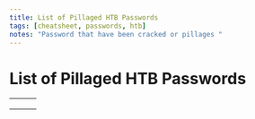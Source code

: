 ```yaml
---
title: List of Pillaged HTB Passwords
tags: [cheatsheet, passwords, htb]
notes: "Password that have been cracked or pillages "
---
```


# List of Pillaged HTB Passwords

|      |      |      |
| ---- | ---- | ---- |
|      |      |      |
|      |      |      |
|      |      |      |

